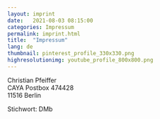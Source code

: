 ```yaml
---
layout: imprint
date:   2021-08-03 08:15:00
categories: Impressum 
permalink: imprint.html
title:  "Impressum"
lang: de
thumbnail: pinterest_profile_330x330.png
highresolutionimg: youtube_profile_800x800.png
---
```


<!-- entry-content -->
<p>Christian Pfeiffer<br>
CAYA Postbox 474428<br>
11516 Berlin</p>
<p>Stichwort: DMb</p>
<!-- .entry-content -->
